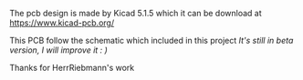 The pcb design is made by Kicad 5.1.5 which it can be download at
https://www.kicad-pcb.org/

This PCB follow the schematic which included in this project
*It's still in beta version, I will improve it : )*

Thanks for HerrRiebmann's work
